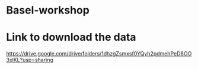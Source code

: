 # Basel-workshop
# Link to download the data

https://drive.google.com/drive/folders/1dhzgZsmxsf0YQyh2pdmehPeD6OO3xlKL?usp=sharing
